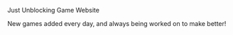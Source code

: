Just Unblocking Game Website

New games added every day, and always being worked on to make better!
